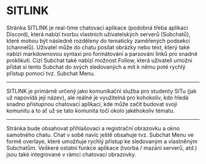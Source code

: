 # SITLINK
Stránka SITLINK je real-time chatovací aplikace (podobná třeba aplikaci Discord),
která nabízí tvorbu vlastních uživatelských serverů (Subchatů), které mohou být
následně rozděleny do tematicky zaměřených podsekcí (channelů). Uživatel může do
chatu posílat obrázky nebo text, který také nabízí markdownovou syntaxi pro
formátování a parsování linků pro snadné proklikutí. Cizí Subchat také nabízí možnost
Follow, která uživateli umožní přidat si tento Subchat do svých sledovaných a mít
k němu poté rychlý přístup pomocí tvz. Subchat Menu.
___
SITLINK je primárně určený jako komunikační služba pro studenty SITu (jak už napovídá
její název), ale reálné je využitelná pro kohokoliv, kdo hledá snadno přístupnou
chatovací aplikaci, kde může začít budovat svojí komunitu a to ať už se tato komunita
točí okolo jakéhokoliv tématu.
___
Stránka bude obsahovat přihlašovací a registrační obrazovku a okno samotného chatu.
Chat v sobě navíc ještě obsahuje tvz. Subchat Menu ve formě overlaye, které umožňuje
rychlý přístup ke sledovaným a vlastněným Subchatům. Veškeré ostatní funkce aplikace
(tvorba / mazání serverů, atd.) jsou také integrované v rámci chatovací obrazovky.
